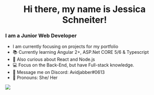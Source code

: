 <h1 align="center">Hi there, my name is Jessica Schneiter! </h1>

### I am a Junior Web Developer

* I am currently focusing on projects for my portfolio
* 📚 Currently learning Angular 2+, ASP.Net CORE 5/6 & Typescript
* 🤔 Also curious about React and Node.js
* 💻 Focus on the Back-End, but have Full-stack knowledge. 
* 💬 Message me on Discord: Avidjabber#0613
* 👩 Pronouns: She/ Her

<img align="center" src="https://github-readme-stats-anuraghazra1.vercel.app/api/top-langs/?username=Jschne3&layout=compact&theme=radical" />

